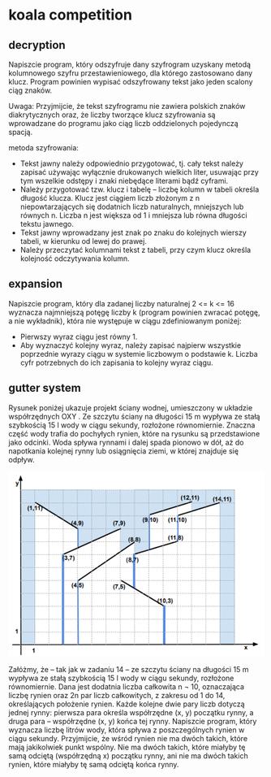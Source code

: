 # koala competition

## decryption
Napiszcie program, który odszyfruje dany szyfrogram uzyskany metodą kolumnowego szyfru przestawieniowego, dla którego zastosowano dany klucz. Program powinien wypisać odszyfrowany tekst jako jeden scalony
ciąg znaków.

Uwaga: Przyjmijcie, że tekst szyfrogramu nie zawiera polskich znaków diakrytycznych oraz, że liczby tworzące klucz
szyfrowania są wprowadzane do programu jako ciąg liczb oddzielonych pojedynczą spacją.

metoda szyfrowania:
- Tekst jawny należy odpowiednio przygotować, tj. cały tekst należy zapisać używając wyłącznie drukowanych wielkich liter, usuwając przy tym wszelkie odstępy i znaki niebędące literami bądź cyframi.
- Należy przygotować tzw. klucz i tabelę – liczbę kolumn w tabeli określa długość klucza. Klucz jest ciągiem liczb złożonym z n niepowtarzających się dodatnich liczb naturalnych, mniejszych lub równych n. Liczba n jest większa od 1 i mniejsza lub równa długości tekstu jawnego.
- Tekst jawny wprowadzany jest znak po znaku do kolejnych wierszy tabeli, w kierunku od lewej do prawej.
- Należy przeczytać kolumnami tekst z tabeli, przy czym klucz określa kolejność odczytywania kolumn.

## expansion
Napiszcie program, który dla zadanej liczby naturalnej 2 <= k <= 16 wyznacza najmniejszą potęgę liczby k (program powinien zwracać potęgę, a nie wykładnik), która nie występuje w ciągu zdefiniowanym poniżej:
- Pierwszy wyraz ciągu jest równy 1.
- Aby wyznaczyć kolejny wyraz, należy zapisać najpierw wszystkie poprzednie wyrazy ciągu w systemie liczbowym o podstawie k. Liczba cyfr potrzebnych do ich zapisania to kolejny wyraz ciągu.

## gutter system
Rysunek poniżej ukazuje projekt ściany wodnej, umieszczony w układzie współrzędnych OXY . Ze szczytu
ściany na długości 15 m wypływa ze stałą szybkością 15 l wody w ciągu sekundy, rozłożone równomiernie.
Znaczna część wody trafia do pochyłych rynien, które na rysunku są przedstawione jako odcinki. Woda
spływa rynnami i dalej spada pionowo w dół, aż do napotkania kolejnej rynny lub osiągnięcia ziemi, w której
znajduje się odpływ.

![gutter_system](https://github.com/OskarSzafer/koala_competition/blob/main/images/gutter_system_explanation.png?raw=true)

Załóżmy, że – tak jak w zadaniu 14 – ze szczytu ściany na długości 15 m wypływa ze stałą szybkością 15 l
wody w ciągu sekundy, rozłożone równomiernie. Dana jest dodatnia liczba całkowita n ¬ 10, oznaczająca
liczbę rynien oraz 2n par liczb całkowitych, z zakresu od 1 do 14, określających położenie rynien. Każde
kolejne dwie pary liczb dotyczą jednej rynny: pierwsza para określa współrzędne (x, y) początku rynny, a
druga para – współrzędne (x, y) końca tej rynny.
Napiszcie program, który wyznacza liczbę litrów wody, która spływa z poszczególnych rynien w ciągu sekundy.
Przyjmijcie, że wśród rynien nie ma dwóch takich, które mają jakikolwiek punkt wspólny. Nie ma dwóch takich, które
miałyby tę samą odciętą (współrzędną x) początku rynny, ani nie ma dwóch takich rynien, które miałyby tę samą odciętą
końca rynny.

